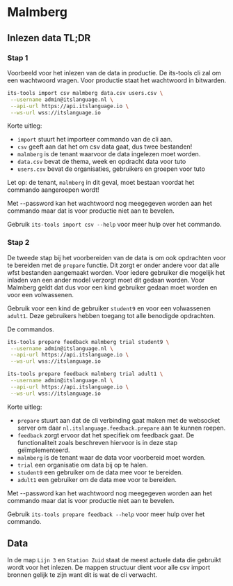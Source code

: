 # Malmberg

## Inlezen data TL;DR

### Stap 1

Voorbeeld voor het inlezen van de data in productie. De its-tools cli zal om een
wachtwoord vragen. Voor productie staat het wachtwoord in bitwarden.

```sh
its-tools import csv malmberg data.csv users.csv \
 --username admin@itslanguage.nl \
 --api-url https://api.itslanguage.io \
 --ws-url wss://itslanguage.io
```

Korte uitleg:

- `import` stuurt het importeer commando van de cli aan.
- `csv` geeft aan dat het om csv data gaat, dus twee bestanden!
- `malmberg` is de tenant waarvoor de data ingelezen moet worden.
- `data.csv` bevat de thema, week en opdracht data voor tuto
- `users.csv` bevat de organisaties, gebruikers en groepen voor tuto

Let op: de tenant, `malmberg` in dit geval, moet bestaan voordat het commando
aangeroepen wordt!

Met --password kan het wachtwoord nog meegegeven worden aan het commando maar
dat is voor productie niet aan te bevelen.

Gebruik `its-tools import csv --help` voor meer hulp over het commando.

### Stap 2

De tweede stap bij het voorbereiden van de data is om ook opdrachten voor te
bereiden met de `prepare` functie. Dit zorgt er onder andere voor dat alle wfst
bestanden aangemaakt worden. Voor iedere gebruiker die mogelijk het inladen van
een ander model verzorgt moet dit gedaan worden. Voor Malmberg geldt dat dus
voor een kind gebruiker gedaan moet worden en voor een volwassenen.

Gebruik voor een kind de gebruiker `student9` en voor een volwassenen `adult1`.
Deze gebruikers hebben toegang tot alle benodigde opdrachten.

De commandos.

```sh
its-tools prepare feedback malmberg trial student9 \
 --username admin@itslanguage.nl \
 --api-url https://api.itslanguage.io \
 --ws-url wss://itslanguage.io

its-tools prepare feedback malmberg trial adult1 \
 --username admin@itslanguage.nl \
 --api-url https://api.itslanguage.io \
 --ws-url wss://itslanguage.io
```

Korte uitleg:

- `prepare` stuurt aan dat de cli verbinding gaat maken met de websocket server
  om daar `nl.itslanguage.feedback.prepare` aan te kunnen roepen.
- `feedback` zorgt ervoor dat het specifiek om feedback gaat. De functionaliteit
  zoals beschreven hiervoor is in deze stap geïmplementeerd.
- `malmberg` is de tenant waar de data voor voorbereid moet worden.
- `trial` een organisatie om data bij op te halen.
- `student9` een gebruiker om de data mee voor te bereiden.
- `adult1` een gebruiker om de data mee voor te bereiden.

Met --password kan het wachtwoord nog meegegeven worden aan het commando maar
dat is voor productie niet aan te bevelen.

Gebruik `its-tools prepare feedback --help` voor meer hulp over het commando.

## Data

In de map `Lijn 3` en `Station Zuid` staat de meest actuele data die gebruikt
wordt voor het inlezen. De mappen structuur dient voor alle csv import bronnen
gelijk te zijn want dit is wat de cli verwacht.
